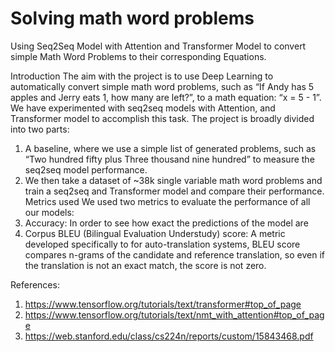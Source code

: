 # Solving math word problems
Using Seq2Seq Model with Attention and Transformer Model to convert simple Math Word Problems to their corresponding Equations.

Introduction
 The aim with the project is to use Deep Learning to automatically convert simple math word 
problems, such as “If Andy has 5 apples and Jerry eats 1, how many are left?”, to a math 
equation: “x = 5 - 1”.
 We have experimented with seq2seq models with Attention, and Transformer model to 
accomplish this task.
 The project is broadly divided into two parts:
 1. A baseline, where we use a simple list of generated problems, such as “Two hundred 
fifty plus Three thousand nine hundred” to measure the seq2seq model performance.
 2. We then take a dataset of ~38k single variable math word problems and train a 
seq2seq and Transformer model and compare their performance.
Metrics used
 We used two metrics to evaluate the performance of all our models:
 1. Accuracy: In order to see how exact the predictions of the model are
 2. Corpus BLEU (Bilingual Evaluation Understudy) score: A metric developed 
specifically to for auto-translation systems, BLEU score compares n-grams of 
the candidate and reference translation, so even if the translation is not an 
exact match, the score is not zero.


References:
1. https://www.tensorflow.org/tutorials/text/transformer#top_of_page
2. https://www.tensorflow.org/tutorials/text/nmt_with_attention#top_of_page
3. https://web.stanford.edu/class/cs224n/reports/custom/15843468.pdf

